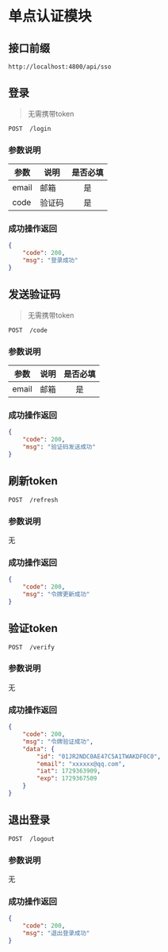 # 单点认证模块

## 接口前缀

```shell
http://localhost:4800/api/sso
```

## 登录

> 无需携带token

```
POST  /login
```

### 参数说明

| 参数  | 说明   | 是否必填 |
| ----- | ------ | :------: |
| email | 邮箱   |    是    |
| code  | 验证码 |    是    |

### 成功操作返回

```json
{
    "code": 200,
    "msg": "登录成功"
}
```

## 发送验证码

> 无需携带token

```
POST  /code
```

### 参数说明

| 参数  | 说明 | 是否必填 |
| ----- | ---- | :------: |
| email | 邮箱 |    是    |

### 成功操作返回

```json
{
    "code": 200,
    "msg": "验证码发送成功"
}
```

## 刷新token

```
POST  /refresh
```

### 参数说明

无

### 成功操作返回

```json
{
    "code": 200,
    "msg": "令牌更新成功"
}
```

## 验证token

```
POST  /verify
```

### 参数说明

无

### 成功操作返回

```json
{
    "code": 200,
    "msg": "令牌验证成功",
    "data": {
        "id": "01JR2NDC0AE47C5A1TWAKDF0C0",
        "email": "xxxxxx@qq.com",
        "iat": 1729363909,
        "exp": 1729367509
    }
}
```

## 退出登录

```
POST  /logout
```

### 参数说明

无

### 成功操作返回

```json
{
    "code": 200,
    "msg": "退出登录成功"
}
```
